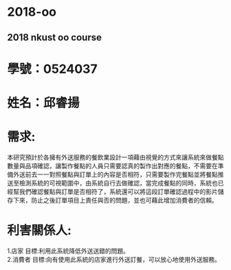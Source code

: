 # 2018-oo
## 2018 nkust oo course
# 學號：0524037  
# 姓名：邱睿揚  
# 需求:  
本研究預計於各擁有外送服務的餐飲業設計一項藉由視覺的方式來讓系統來做餐點數量與品項確認，讓製作餐點的人員只需要認真的製作出對應的餐點，不需要在準備外送前去一一對照餐點與訂單上的內容是否相符，只需要製作完餐點並將餐點推送至檢測系統的可視範圍中，由系統自行去做確認，當完成餐點的同時，系統也已經幫我們確認餐點與訂單是否相符了，系統還可以將這段訂單確認過程中的影片儲存下來，防止之後訂單項目上責任與否的問題，並也可藉此增加消費者的信賴。  
# 利害關係人:  
1.店家  目標:利用此系統降低外送送錯的問題。  
2.消費者  目標:向有使用此系統的店家進行外送訂餐，可以放心地使用外送服務。
